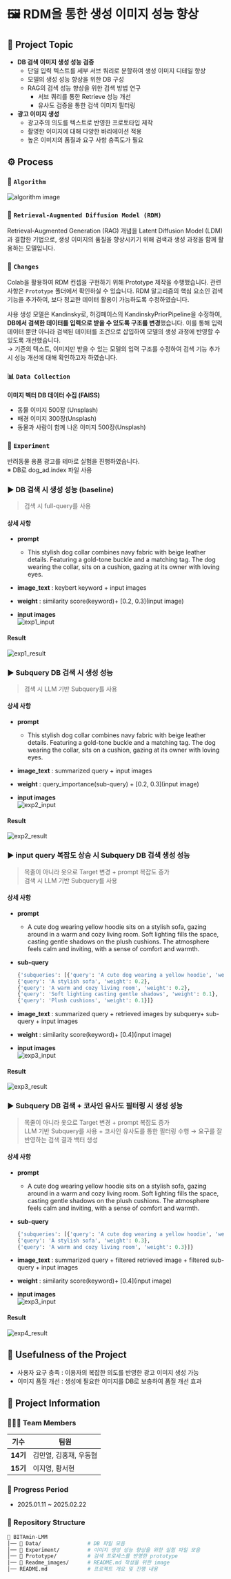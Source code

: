 # 🖼️ RDM을 통한 생성 이미지 성능 향상  

## 🌟 **Project Topic**
- **DB 검색 이미지 생성 성능 검증**
    - 단일 입력 텍스트를 세부 서브 쿼리로 분할하여 생성 이미지 디테일 향상
    - 모델의 생성 성능 향상을 위한 DB 구성
    - RAG의 검색 성능 향상을 위한 검색 방법 연구
        - 서브 쿼리를 통한 Retrieve 성능 개선
        - 유사도 검증을 통한 검색 이미지 필터링
- **광고 이미지 생성**
    - 광고주의 의도를 텍스트로 반영한 프로토타입 제작
    - 촬영한 이미지에 대해 다양한 바리에이션 적용
    - 높은 이미지의 품질과 요구 사항 충족도가 필요




## ⚙️ **Process**

### 🧩 `Algorithm`

![algorithm image](./Readme_images/image-1.png)

### 🤖 `Retrieval-Augmented Diffusion Model (RDM)`
Retrieval-Augmented Generation (RAG) 개념을 Latent Diffusion Model (LDM)과 결합한 기법으로, 생성 이미지의 품질을 향상시키기 위해 검색과 생성 과정을 함께 활용하는 모델입니다.

### 🔨 `Changes`
Colab을 활용하여 RDM 컨셉을 구현하기 위해 Prototype 제작을 수행했습니다. 관련 사항은 `Prototype` 폴더에서 확인하실 수 있습니다. RDM 알고리즘의 핵심 요소인 검색 기능을 추가하여, 보다 정교한 데이터 활용이 가능하도록 수정하였습니다.  

사용 생성 모델은 Kandinsky로, 허깅페이스의 KandinskyPriorPipeline을 수정하여, **DB에서 검색한 데이터를 입력으로 받을 수 있도록 구조를 변경**했습니다. 이를 통해 입력 데이터 뿐만 아니라 검색된 데이터를 조건으로 삽입하여 모델의 생성 과정에 반영할 수 있도록 개선했습니다.   
→ 기존의 텍스트, 이미지만 받을 수 있는 모델의 입력 구조를 수정하여 검색 기능 추가 시 성능 개선에 대해 확인하고자 하였습니다.

### 📊 `Data Collection`
**이미지 벡터 DB 데이터 수집 (FAISS)**

- 동물 이미지 500장 (Unsplash)
- 배경 이미지 300장(Unsplash)
- 동물과 사람이 함께 나온 이미지 500장(Unsplash)

### 🧪 `Experiment`

반려동물 용품 광고를 테마로 실험을 진행하였습니다.   
※ DB로 dog_ad.index 파일 사용 

### ▶ DB 검색 시 생성 성능 (baseline)

> 검색 시 full-query를 사용


#### 상세 사항
- **prompt** 
   - This stylish dog collar combines navy fabric with beige leather details. Featuring a gold-tone buckle and a matching tag. The dog wearing the collar, sits on a cushion, gazing at its owner with loving eyes.  

- **image_text** : keybert keyword + input images

- **weight** : similarity score(keyword)+  [0.2, 0.3](input image)

- **input images**  
![exp1_input](./Readme_images/image-2.png)

#### **Result**

![exp1_result](./Readme_images/image-3.png)


### ▶ Subquery DB 검색 시 생성 성능 

> 검색 시 LLM 기반 Subquery를 사용


#### 상세 사항
- **prompt** 
   - This stylish dog collar combines navy fabric with beige leather details. Featuring a gold-tone buckle and a matching tag. The dog wearing the collar, sits on a cushion, gazing at its owner with loving eyes.  

- **image_text** : summarized query + input images

- **weight** : query_importance(sub-query) +  [0.2, 0.3](input image)

- **input images**  
![exp2_input](./Readme_images/image-2.png)

#### **Result**

![exp2_result](./Readme_images/image-4.png)


### ▶ input query 복잡도 상승 시 Subquery DB 검색 생성 성능 

> 목줄이 아니라 옷으로 Target 변경 + prompt 복잡도 증가  
> 검색 시 LLM 기반 Subquery를 사용



#### 상세 사항
- **prompt** 
   - A cute dog wearing yellow hoodie sits on a stylish sofa, gazing around in a warm and cozy living room. Soft lighting fills the space, casting gentle shadows on the plush cushions. The atmosphere feels calm and inviting, with a sense of comfort and warmth. 

- **sub-query**
   ```python
   {'subqueries': [{'query': 'A cute dog wearing a yellow hoodie', 'weight': 0.4},
  {'query': 'A stylish sofa', 'weight': 0.2},
  {'query': 'A warm and cozy living room', 'weight': 0.2},
  {'query': 'Soft lighting casting gentle shadows', 'weight': 0.1},
  {'query': 'Plush cushions', 'weight': 0.1}]}
   ```

- **image_text** : summarized query + retrieved images by subquery+ sub-query + input images

- **weight** : similarity score(keyword)+  [0.4](input image)

- **input images**  
![exp3_input](./Readme_images/image-5.png)

#### **Result**

![exp3_result](./Readme_images/image-6.png)

### ▶ Subquery DB 검색 + 코사인 유사도 필터링 시 생성 성능 

> 목줄이 아니라 옷으로 Target 변경 + prompt 복잡도 증가  
> LLM 기반 Subquery를 사용 + 코사인 유사도를 통한 필터링 수행 → 요구를 잘 반영하는 검색 결과 백터 생성


#### 상세 사항
- **prompt** 
   - A cute dog wearing yellow hoodie sits on a stylish sofa, gazing around in a warm and cozy living room. Soft lighting fills the space, casting gentle shadows on the plush cushions. The atmosphere feels calm and inviting, with a sense of comfort and warmth. 

- **sub-query**
   ```python
   {'subqueries': [{'query': 'A cute dog wearing a yellow hoodie', 'weight': 0.4},
  {'query': 'A stylish sofa', 'weight': 0.3},
  {'query': 'A warm and cozy living room', 'weight': 0.3}]}
   ```

- **image_text** : summarized query +  filtered retrieved image + filtered sub-query + input images

- **weight** : similarity score(keyword)+  [0.4](input image)

- **input images**  
![exp3_input](./Readme_images/image-5.png)

#### **Result**

![exp4_result](./Readme_images/image-7.png)

## 🎯 **Usefulness of the Project**
- 사용자 요구 충족 : 이용자의 복잡한 의도를 반영한 광고 이미지 생성 가능
- 이미지 품질 개선 : 생성에 필요한 이미지를 DB로 보충하여 품질 개선 효과 

## 📂 **Project Information**

### **🧑‍🤝‍🧑 Team Members**

| 기수  | 팀원 |
|------|------|
| **14기** | 김민열, 김홍재, 우동협 |
| **15기** | 이지영, 황서현 |



### **📅 Progress Period**

- 2025.01.11 ~ 2025.02.22

 


### **📌 Repository Structure**  
```bash
📂 BITAmin-LMM
│── 📂 Data/               # DB 파일 모음
│── 📂 Experiment/         # 이미지 생성 성능 향상을 위한 실험 파일 모음
│── 📂 Prototype/          # 검색 프로세스를 반영한 prototype
│── 📂 Readme_images/      # README.md 작성을 위한 image
│── README.md             # 프로젝트 개요 및 진행 내용
